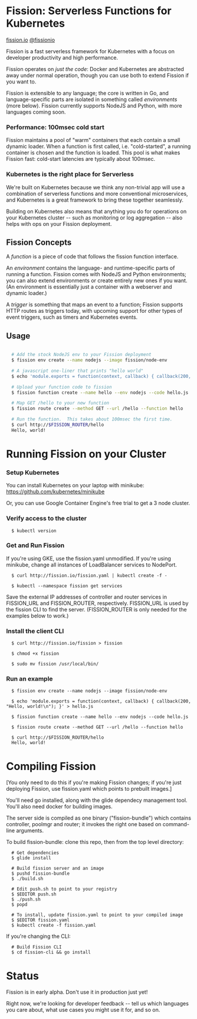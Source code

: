 Fission: Serverless Functions for Kubernetes
============================================
[fission.io](http://fission.io)  [@fissionio](http://twitter.com/fissionio)

Fission is a fast serverless framework for Kubernetes with a focus on
developer productivity and high performance.

Fission operates on _just the code_: Docker and Kubernetes are
abstracted away under normal operation, though you can use both to
extend Fission if you want to.

Fission is extensible to any language; the core is written in Go, and
language-specific parts are isolated in something called
_environments_ (more below).  Fission currently supports NodeJS and
Python, with more languages coming soon.

### Performance: 100msec cold start

Fission maintains a pool of "warm" containers that each contain a
small dynamic loader.  When a function is first called,
i.e. "cold-started", a running container is chosen and the function is
loaded.  This pool is what makes Fission fast: cold-start latencies
are typically about 100msec.

### Kubernetes is the right place for Serverless

We're built on Kubernetes because we think any non-trivial app will
use a combination of serverless functions and more conventional
microservices, and Kubernetes is a great framework to bring these
together seamlessly.

Building on Kubernetes also means that anything you do for operations
on your Kubernetes cluster -- such as monitoring or log aggregation --
also helps with ops on your Fission deployment.


Fission Concepts
----------------

A _function_ is a piece of code that follows the fission function
interface.

An _environment_ contains the language- and runtime-specific parts of
running a function.  Fission comes with NodeJS and Python
environments; you can also extend environments or create entirely new
ones if you want.  (An environment is essentially just a container
with a webserver and dynamic loader.)

A _trigger_ is something that maps an event to a function; Fission
supports HTTP routes as triggers today, with upcoming support for
other types of event triggers, such as timers and Kubernetes events.

Usage
-----

```bash

  # Add the stock NodeJS env to your Fission deployment
  $ fission env create --name nodejs --image fission/node-env

  # A javascript one-liner that prints "hello world"
  $ echo 'module.exports = function(context, callback) { callback(200, "Hello, world!\n"); }' > hello.js  

  # Upload your function code to fission
  $ fission function create --name hello --env nodejs --code hello.js

  # Map GET /hello to your new function
  $ fission route create --method GET --url /hello --function hello

  # Run the function.  This takes about 100msec the first time.
  $ curl http://$FISSION_ROUTER/hello
  Hello, world!
```


Running Fission on your Cluster
===============================

### Setup Kubernetes

You can install Kubernetes on your laptop with minikube: https://github.com/kubernetes/minikube

Or, you can use Google Container Engine's free trial to get a 3 node cluster.


### Verify access to the cluster

```
  $ kubectl version
```

### Get and Run Fission

If you're using GKE, use the fission.yaml unmodified.  If you're using
minikube, change all instances of LoadBalancer services to NodePort.

```
  $ curl http://fission.io/fission.yaml | kubectl create -f -

  $ kubectl --namespace fission get services
```

Save the external IP addresses of controller and router services in
FISSION_URL and FISSION_ROUTER, respectively.  FISSION_URL is used by
the fission CLI to find the server.  (FISSION_ROUTER is only needed
for the examples below to work.)

### Install the client CLI

```
  $ curl http://fission.io/fission > fission

  $ chmod +x fission

  $ sudo mv fission /usr/local/bin/
```

### Run an example

```
  $ fission env create --name nodejs --image fission/node-env
  
  $ echo 'module.exports = function(context, callback) { callback(200, "Hello, world!\n"); }' > hello.js  

  $ fission function create --name hello --env nodejs --code hello.js
  
  $ fission route create --method GET --url /hello --function hello
  
  $ curl http://$FISSION_ROUTER/hello
  Hello, world!
```

Compiling Fission
=================

[You only need to do this if you're making Fission changes; if you're
just deploying Fission, use fission.yaml which points to prebuilt
images.]

You'll need go installed, along with the glide dependecy management
tool.  You'll also need docker for building images.

The server side is compiled as one binary ("fission-bundle") which
contains controller, poolmgr and router; it invokes the right one
based on command-line arguments.

To build fission-bundle: clone this repo, then from the top level
directory:

```
  # Get dependencies
  $ glide install

  # Build fission server and an image
  $ pushd fission-bundle
  $ ./build.sh

  # Edit push.sh to point to your registry
  $ $EDITOR push.sh
  $ ./push.sh
  $ popd

  # To install, update fission.yaml to point to your compiled image
  $ $EDITOR fission.yaml
  $ kubectl create -f fission.yaml
```

If you're changing the CLI:

```
  # Build Fission CLI
  $ cd fission-cli && go install
```

Status
======

Fission is in early alpha.  Don't use it in production just yet!

Right now, we're looking for developer feedback -- tell us which
languages you care about, what use cases you might use it for, and so
on.

